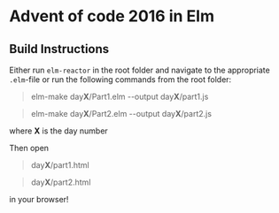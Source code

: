 # Advent of code 2016 in Elm

## Build Instructions

Either run `elm-reactor` in the root folder and navigate to the appropriate
`.elm`-file or run the following commands from the root folder:

> elm-make day**X**/Part1.elm --output day**X**/part1.js

> elm-make day**X**/Part2.elm --output day**X**/part2.js

where **X** is the day number

Then open

> day**X**/part1.html

> day**X**/part2.html

in your browser!
